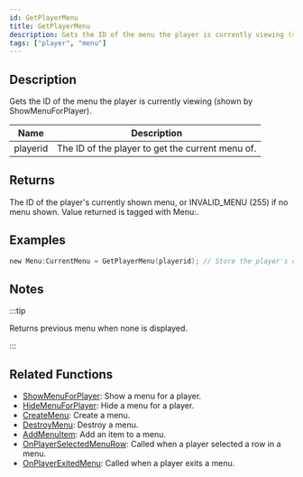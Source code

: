 ```yaml
---
id: GetPlayerMenu
title: GetPlayerMenu
description: Gets the ID of the menu the player is currently viewing (shown by ShowMenuForPlayer).
tags: ["player", "menu"]
---
```


## Description

Gets the ID of the menu the player is currently viewing (shown by ShowMenuForPlayer).

| Name     | Description                                      |
| -------- | ------------------------------------------------ |
| playerid | The ID of the player to get the current menu of. |

## Returns

The ID of the player's currently shown menu, or INVALID_MENU (255) if no menu shown. Value returned is tagged with Menu:.

## Examples

```c
new Menu:CurrentMenu = GetPlayerMenu(playerid); // Store the player's current menu in 'CurrentMenu'
```

## Notes

:::tip

Returns previous menu when none is displayed.

:::

## Related Functions

- [ShowMenuForPlayer](ShowMenuForPlayer.md): Show a menu for a player.
- [HideMenuForPlayer](HideMenuForPlayer.md): Hide a menu for a player.
- [CreateMenu](CreateMenu.md): Create a menu.
- [DestroyMenu](DestroyMenu.md): Destroy a menu.
- [AddMenuItem](AddMenuItem.md): Add an item to a menu.
- [OnPlayerSelectedMenuRow](../callbacks/OnPlayerSelectedMenuRow.md): Called when a player selected a row in a menu.
- [OnPlayerExitedMenu](../callbacks/OnPlayerExitedMenu.md): Called when a player exits a menu.
